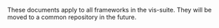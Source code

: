 These documents apply to all frameworks in the vis-suite. They will be moved to a common repository in the future.
